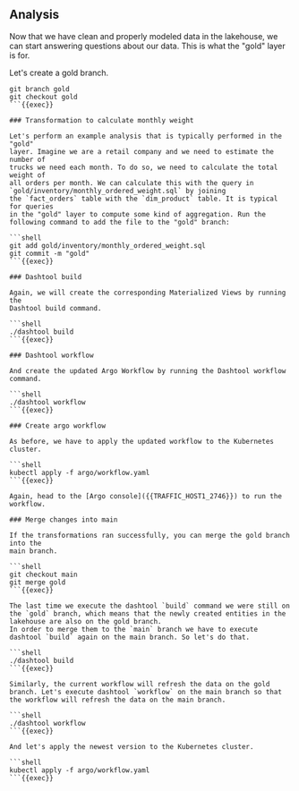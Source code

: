 ## Analysis

Now that we have clean and properly modeled data in the lakehouse, we can start
answering questions about our data. This is what the "gold" layer is for.

Let's create a gold branch.

```shell
git branch gold
git checkout gold
```{{exec}}

### Transformation to calculate monthly weight

Let's perform an example analysis that is typically performed in the "gold"
layer. Imagine we are a retail company and we need to estimate the number of
trucks we need each month. To do so, we need to calculate the total weight of
all orders per month. We can calculate this with the query in `gold/inventory/monthly_ordered_weight.sql` by joining
the `fact_orders` table with the `dim_product` table. It is typical for queries
in the "gold" layer to compute some kind of aggregation. Run the following command to add the file to the "gold" branch:

```shell
git add gold/inventory/monthly_ordered_weight.sql
git commit -m "gold"
```{{exec}}

### Dashtool build

Again, we will create the corresponding Materialized Views by running the
Dashtool build command.

```shell
./dashtool build
```{{exec}}

### Dashtool workflow

And create the updated Argo Workflow by running the Dashtool workflow command.

```shell
./dashtool workflow
```{{exec}}
  
### Create argo workflow

As before, we have to apply the updated workflow to the Kubernetes cluster.

```shell
kubectl apply -f argo/workflow.yaml
```{{exec}}

Again, head to the [Argo console]({{TRAFFIC_HOST1_2746}}) to run the workflow.

### Merge changes into main

If the transformations ran successfully, you can merge the gold branch into the
main branch.

```shell
git checkout main
git merge gold
```{{exec}}

The last time we execute the dashtool `build` command we were still on the `gold` branch, which means that the newly created entities in the lakehouse are also on the gold branch.
In order to merge them to the `main` branch we have to execute dashtool `build` again on the main branch. So let's do that.

```shell
./dashtool build
```{{exec}}

Similarly, the current workflow will refresh the data on the gold branch. Let's execute dashtool `workflow` on the main branch so that the workflow will refresh the data on the main branch.

```shell
./dashtool workflow
```{{exec}}

And let's apply the newest version to the Kubernetes cluster.

```shell
kubectl apply -f argo/workflow.yaml
```{{exec}}
